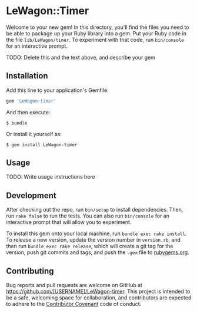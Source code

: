# LeWagon::Timer

Welcome to your new gem! In this directory, you'll find the files you need to be able to package up your Ruby library into a gem. Put your Ruby code in the file `lib/LeWagon/timer`. To experiment with that code, run `bin/console` for an interactive prompt.

TODO: Delete this and the text above, and describe your gem

## Installation

Add this line to your application's Gemfile:

```ruby
gem 'LeWagon-timer'
```

And then execute:

    $ bundle

Or install it yourself as:

    $ gem install LeWagon-timer

## Usage

TODO: Write usage instructions here

## Development

After checking out the repo, run `bin/setup` to install dependencies. Then, run `rake false` to run the tests. You can also run `bin/console` for an interactive prompt that will allow you to experiment.

To install this gem onto your local machine, run `bundle exec rake install`. To release a new version, update the version number in `version.rb`, and then run `bundle exec rake release`, which will create a git tag for the version, push git commits and tags, and push the `.gem` file to [rubygems.org](https://rubygems.org).

## Contributing

Bug reports and pull requests are welcome on GitHub at https://github.com/[USERNAME]/LeWagon-timer. This project is intended to be a safe, welcoming space for collaboration, and contributors are expected to adhere to the [Contributor Covenant](contributor-covenant.org) code of conduct.

